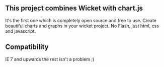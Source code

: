 ## This project combines Wicket with chart.js
It's the first one which is completely open source and free to use.
Create beautiful charts and graphs in your wicket project. 
No Flash, just html, css and javascript.

## Compatibility
IE 7 and upwards
the rest isn't a problem ;)